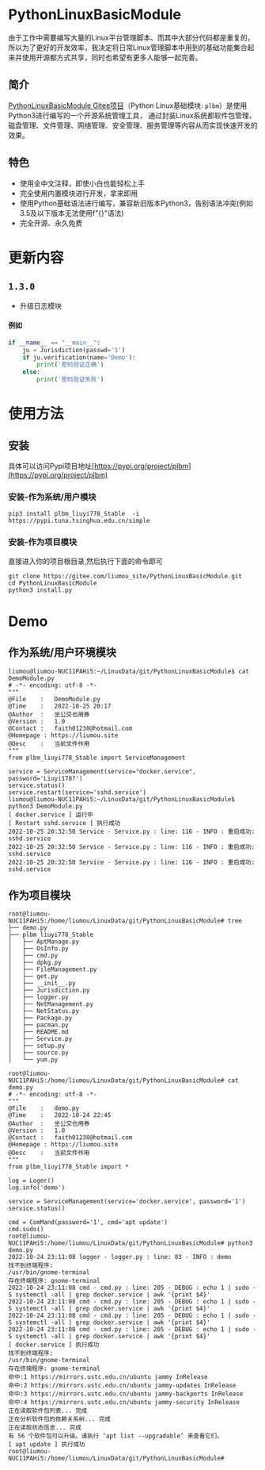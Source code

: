 # PythonLinuxBasicModule

由于工作中需要编写大量的Linux平台管理脚本、而其中大部分代码都是重复的，所以为了更好的开发效率，我决定将日常Linux管理脚本中用到的基础功能集合起来并使用开源都方式共享，同时也希望有更多人能够一起完善。

## 简介

[PythonLinuxBasicModule Gitee项目](https://gitee.com/liumou_site/plbm)（Python Linux基础模块: `plbm`）是使用Python3进行编写的一个开源系统管理工具，
通过封装Linux系统都软件包管理、磁盘管理、文件管理、网络管理、安全管理、服务管理等内容从而实现快速开发的效果。


## 特色

* 使用全中文注释，即使小白也能轻松上手
* 完全使用内置模块进行开发，拿来即用
* 使用Python基础语法进行编写，兼容新旧版本Python3，告别语法冲突(例如3.5及以下版本无法使用f"{}"语法)
* 完全开源、永久免费


# 更新内容

## `1.3.0`

* 升级日志模块

#### 例如

```python
if __name__ == "__main__":
	ju = Jurisdiction(passwd='1')
	if ju.verification(name='Demo'):
		print('密码验证正确')
	else:
		print('密码验证失败')
```


# 使用方法

## 安装

具体可以访问Pypi项目地址[https://pypi.org/project/plbm](https://pypi.org/project/plbm)

### 安装-作为系统/用户模块

```shell
pip3 install plbm_liuyi778_Stable  -i https://pypi.tuna.tsinghua.edu.cn/simple
```

### 安装-作为项目模块

直接进入你的项目根目录,然后执行下面的命令即可

```shell
git clone https://gitee.com/liumou_site/PythonLinuxBasicModule.git
cd PythonLinuxBasicModule
python3 install.py
```


# Demo

## 作为系统/用户环境模块

```shell
liumou@liumou-NUC11PAHi5:~/LinuxData/git/PythonLinuxBasicModule$ cat DemoModule.py 
# -*- encoding: utf-8 -*-
"""
@File    :   DemoModule.py
@Time    :   2022-10-25 20:17
@Author  :   坐公交也用券
@Version :   1.0
@Contact :   faith01238@hotmail.com
@Homepage : https://liumou.site
@Desc    :   当前文件作用
"""
from plbm_liuyi778_Stable import ServiceManagement

service = ServiceManagement(service="docker.service", password='Liuyi178?')
service.status()
service.restart(service='sshd.service')
liumou@liumou-NUC11PAHi5:~/LinuxData/git/PythonLinuxBasicModule$ python3 DemoModule.py 
[ docker.service ] 运行中
[ Restart sshd.service ] 执行成功
2022-10-25 20:32:50 Service - Service.py : line: 116 - INFO : 重启成功: sshd.service
2022-10-25 20:32:50 Service - Service.py : line: 116 - INFO : 重启成功: sshd.service
2022-10-25 20:32:50 Service - Service.py : line: 116 - INFO : 重启成功: sshd.service
```

## 作为项目模块

```shell
root@liumou-NUC11PAHi5:/home/liumou/LinuxData/git/PythonLinuxBasicModule# tree 
├── demo.py
├── plbm_liuyi778_Stable
│   ├── AptManage.py
│   ├── OsInfo.py
│   ├── cmd.py
│   ├── dpkg.py
│   ├── FileManagement.py
│   ├── get.py
│   ├── __init__.py
│   ├── Jurisdiction.py
│   ├── logger.py
│   ├── NetManagement.py
│   ├── NetStatus.py
│   ├── Package.py
│   ├── pacman.py
│   ├── README.md
│   ├── Service.py
│   ├── setup.py
│   ├── source.py
│   └── yum.py

root@liumou-NUC11PAHi5:/home/liumou/LinuxData/git/PythonLinuxBasicModule# cat demo.py 
# -*- encoding: utf-8 -*-
"""
@File    :   demo.py
@Time    :   2022-10-24 22:45
@Author  :   坐公交也用券
@Version :   1.0
@Contact :   faith01238@hotmail.com
@Homepage : https://liumou.site
@Desc    :   当前文件作用
"""
from plbm_liuyi778_Stable import *

log = Loger()
log.info('demo')

service = ServiceManagement(service='docker.service', password='1')
service.status()

cmd = ComMand(password='1', cmd='apt update')
cmd.sudo()
root@liumou-NUC11PAHi5:/home/liumou/LinuxData/git/PythonLinuxBasicModule# python3 demo.py 
2022-10-24 23:11:08 logger - logger.py : line: 83 - INFO : demo
找不到终端程序: 
/usr/bin/gnome-terminal
存在终端程序: gnome-terminal
2022-10-24 23:11:08 cmd - cmd.py : line: 205 - DEBUG : echo 1 | sudo -S systemctl -all | grep docker.service | awk '{print $4}'
2022-10-24 23:11:08 cmd - cmd.py : line: 205 - DEBUG : echo 1 | sudo -S systemctl -all | grep docker.service | awk '{print $4}'
2022-10-24 23:11:08 cmd - cmd.py : line: 205 - DEBUG : echo 1 | sudo -S systemctl -all | grep docker.service | awk '{print $4}'
2022-10-24 23:11:08 cmd - cmd.py : line: 205 - DEBUG : echo 1 | sudo -S systemctl -all | grep docker.service | awk '{print $4}'
[ docker.service ] 执行成功
找不到终端程序: 
/usr/bin/gnome-terminal
存在终端程序: gnome-terminal
命中:1 https://mirrors.ustc.edu.cn/ubuntu jammy InRelease
命中:2 https://mirrors.ustc.edu.cn/ubuntu jammy-updates InRelease
命中:3 https://mirrors.ustc.edu.cn/ubuntu jammy-backports InRelease
命中:4 https://mirrors.ustc.edu.cn/ubuntu jammy-security InRelease
正在读取软件包列表... 完成
正在分析软件包的依赖关系树... 完成
正在读取状态信息... 完成                 
有 56 个软件包可以升级。请执行 ‘apt list --upgradable’ 来查看它们。
[ apt update ] 执行成功
root@liumou-NUC11PAHi5:/home/liumou/LinuxData/git/PythonLinuxBasicModule# 
```
